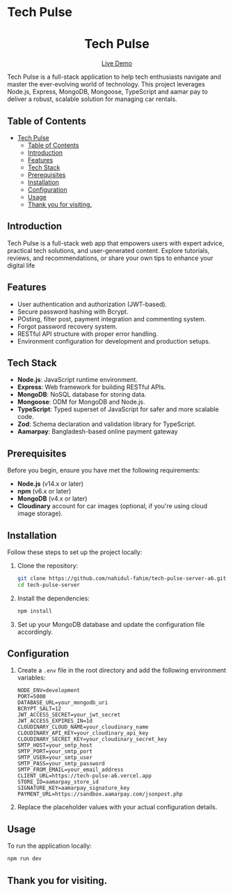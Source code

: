 # Tech Pulse

<div align="center">
  <h1>Tech Pulse</h1>
  <p><a href="https://tech-pulse-a6.vercel.app" target="_blank">Live Demo</a></p>
</div>

Tech Pulse is a full-stack application  to help tech enthusiasts navigate and master the ever-evolving world of technology. This project leverages Node.js, Express, MongoDB, Mongoose, TypeScript and aamar pay to deliver a robust, scalable solution for managing car rentals.

## Table of Contents

- [Tech Pulse](#tech-pulse)
  - [Table of Contents](#table-of-contents)
  - [Introduction](#introduction)
  - [Features](#features)
  - [Tech Stack](#tech-stack)
  - [Prerequisites](#prerequisites)
  - [Installation](#installation)
  - [Configuration](#configuration)
  - [Usage](#usage)
  - [Thank you for visiting.](#thank-you-for-visiting)

## Introduction

Tech Pulse is a full-stack web app that empowers users with expert advice, practical tech solutions, and user-generated content. Explore tutorials, reviews, and recommendations, or share your own tips to enhance your digital life

## Features

- User authentication and authorization (JWT-based).
- Secure password hashing with Bcrypt.
- POsting, filter post, payment integration and commenting system.
- Forgot password recovery system.
- RESTful API structure with proper error handling.
- Environment configuration for development and production setups.

## Tech Stack

- **Node.js**: JavaScript runtime environment.
- **Express**: Web framework for building RESTful APIs.
- **MongoDB**: NoSQL database for storing data.
- **Mongoose**: ODM for MongoDB and Node.js.
- **TypeScript**: Typed superset of JavaScript for safer and more scalable code.
- **Zod**: Schema declaration and validation library for TypeScript.
- **Aamarpay**: Bangladesh-based online payment gateway

## Prerequisites

Before you begin, ensure you have met the following requirements:

- **Node.js** (v14.x or later)
- **npm** (v6.x or later)
- **MongoDB** (v4.x or later)
- **Cloudinary** account for car images (optional, if you're using cloud image storage).

## Installation

Follow these steps to set up the project locally:

1. Clone the repository:

    ```bash
    git clone https://github.com/nahidul-fahim/tech-pulse-server-a6.git
    cd tech-pulse-server
    ```

2. Install the dependencies:

    ```bash
    npm install
    ```

3. Set up your MongoDB database and update the configuration file accordingly.

## Configuration

1. Create a `.env` file in the root directory and add the following environment variables:

    ```env
    NODE_ENV=development
    PORT=5000
    DATABASE_URL=your_mongodb_uri
    BCRYPT_SALT=12
    JWT_ACCESS_SECRET=your_jwt_secret
    JWT_ACCESS_EXPIRES_IN=1d
    CLOUDINARY_CLOUD_NAME=your_cloudinary_name
    CLOUDINARY_API_KEY=your_cloudinary_api_key
    CLOUDINARY_SECRET_KEY=your_cloudinary_secret_key
    SMTP_HOST=your_smtp_host
    SMTP_PORT=your_smtp_port
    SMTP_USER=your_smtp_user
    SMTP_PASS=your_smtp_password
    SMTP_FROM_EMAIL=your_email_address
    CLIENT_URL=https://tech-pulse-a6.vercel.app
    STORE_ID=aamarpay_store_id
    SIGNATURE_KEY=aamarpay_signature_key
    PAYMENT_URL=https://sandbox.aamarpay.com/jsonpost.php
    ```

1. Replace the placeholder values with your actual configuration details.

## Usage

To run the application locally:

```bash
npm run dev
```

## Thank you for visiting.